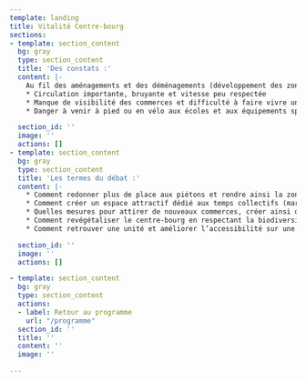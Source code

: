 ```yaml
---
template: landing
title: Vitalité Centre-bourg
sections:
- template: section_content
  bg: gray
  type: section_content
  title: 'Des constats :'
  content: |-
    Au fil des aménagements et des déménagements (développement des zones de Toutes Joies et Recouvrance), le Centre-Bourg est aujourd’hui difficile à appréhender :
    * Circulation importante, bruyante et vitesse peu respectée
    * Manque de visibilité des commerces et difficulté à faire vivre un marché et à animer des temps collectifs
    * Danger à venir à pied ou en vélo aux écoles et aux équipements sportifs

  section_id: ''
  image: ''
  actions: []
- template: section_content
  bg: gray
  type: section_content
  title: 'Les termes du débat :'
  content: |-
    * Comment redonner plus de place aux piétons et rendre ainsi la zone plus agréable pour s’y attarder ?
    * Comment créer un espace attractif dédié aux temps collectifs (marché, fêtes, programmations culturelles…) pour un cœur de ville plus chaleureux ?
    * Quelles mesures pour attirer de nouveaux commerces, créer ainsi du lien intergénérationnel mais aussi trouver des débouchés pour les filières locales et les initiatives solidaires ?
    * Comment revégétaliser le centre-bourg en respectant la biodiversité et en intégrant des espaces de jardins partagés, mais aussi des espaces de repos pour les anciens ?
    * Comment retrouver une unité et améliorer l’accessibilité sur une zone intégrant l’Espace Bellevue, les deux écoles et l’accueil de loisirs enfants, la Bibliothèque, la Mairie, le vallon, le centre-bourg et le complexe sportif ?

  section_id: ''
  image: ''
  actions: []

- template: section_content
  bg: gray
  type: section_content
  actions:
  - label: Retour au programme
    url: "/programme"
  section_id: ''
  title: ''
  content: ''
  image: ''

---
```

